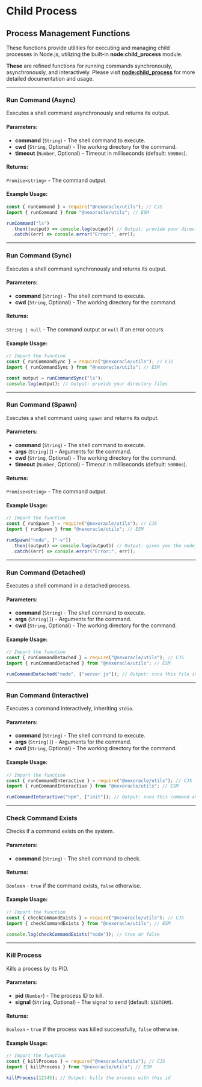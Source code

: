 # Child Process

## Process Management Functions

These functions provide utilities for executing and managing child processes in Node.js, utilizing the built-in **node:child_process** module.

**These** are refined functions for running commands synchronously, asynchronously, and interactively.
Please visit [**node:child_process**](https://nodejs.org/api/child_process.html) for more detailed documentation and usage.

---

### Run Command (Async)

Executes a shell command asynchronously and returns its output.

#### Parameters:

- **command** (`String`) - The shell command to execute.
- **cwd** (`String`, Optional) - The working directory for the command.
- **timeout** (`Number`, Optional) - Timeout in milliseconds (default: `5000ms`).

#### Returns:

`Promise<string>` - The command output.

#### Example Usage:

```js
const { runCommand } = require("@nexoracle/utils"); // CJS
import { runCommand } from "@nexoracle/utils"; // ESM

runCommand("ls")
  .then((output) => console.log(output)) // Output: provide your directory files
  .catch((err) => console.error("Error:", err));
```

---

### Run Command (Sync)

Executes a shell command synchronously and returns its output.

#### Parameters:

- **command** (`String`) - The shell command to execute.
- **cwd** (`String`, Optional) - The working directory for the command.

#### Returns:

`String | null` - The command output or `null` if an error occurs.

#### Example Usage:

```js
// Import the function
const { runCommandSync } = require("@nexoracle/utils"); // CJS
import { runCommandSync } from "@nexoracle/utils"; // ESM

const output = runCommandSync("ls");
console.log(output); // Output: provide your directory files
```

---

### Run Command (Spawn)

Executes a shell command using `spawn` and returns its output.

#### Parameters:

- **command** (`String`) - The shell command to execute.
- **args** (`String[]`) - Arguments for the command.
- **cwd** (`String`, Optional) - The working directory for the command.
- **timeout** (`Number`, Optional) - Timeout in milliseconds (default: `5000ms`).

#### Returns:

`Promise<string>` - The command output.

#### Example Usage:

```js
// Import the function
const { runSpawn } = require("@nexoracle/utils"); // CJS
import { runSpawn } from "@nexoracle/utils"; // ESM

runSpawn("node", ["-v"])
  .then((output) => console.log(output)) // Output: gives you the nodejs version if installed
  .catch((err) => console.error("Error:", err));
```

---

### Run Command (Detached)

Executes a shell command in a detached process.

#### Parameters:

- **command** (`String`) - The shell command to execute.
- **args** (`String[]`) - Arguments for the command.
- **cwd** (`String`, Optional) - The working directory for the command.

#### Example Usage:

```js
// Import the function
const { runCommandDetached } = require("@nexoracle/utils"); // CJS
import { runCommandDetached } from "@nexoracle/utils"; // ESM

runCommandDetached("node", ["server.js"]); // Output: runs this file in dettached mode
```

---

### Run Command (Interactive)

Executes a command interactively, inheriting `stdio`.

#### Parameters:

- **command** (`String`) - The shell command to execute.
- **args** (`String[]`) - Arguments for the command.
- **cwd** (`String`, Optional) - The working directory for the command.

#### Example Usage:

```js
// Import the function
const { runCommandInteractive } = require("@nexoracle/utils"); // CJS
import { runCommandInteractive } from "@nexoracle/utils"; // ESM

runCommandInteractive("npm", ["init"]); // Output: runs this command and initialize npm
```

---

### Check Command Exists

Checks if a command exists on the system.

#### Parameters:

- **command** (`String`) - The shell command to check.

#### Returns:

`Boolean` - `true` if the command exists, `false` otherwise.

#### Example Usage:

```js
// Import the function
const { checkCommandExists } = require("@nexoracle/utils"); // CJS
import { checkCommandExists } from "@nexoracle/utils"; // ESM

console.log(checkCommandExists("node")); // true or false
```

---

### Kill Process

Kills a process by its PID.

#### Parameters:

- **pid** (`Number`) - The process ID to kill.
- **signal** (`String`, Optional) - The signal to send (default: `SIGTERM`).

#### Returns:

`Boolean` - `true` if the process was killed successfully, `false` otherwise.

#### Example Usage:

```js
// Import the function
const { killProcess } = require("@nexoracle/utils"); // CJS
import { killProcess } from "@nexoracle/utils"; // ESM

killProcess(12345); // Output: kills the process with this id
```
